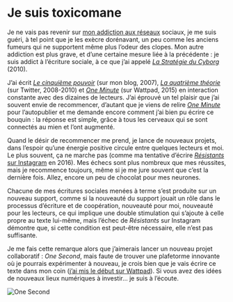 # Je suis toxicomane

Je ne vais pas revenir sur [mon addiction aux réseaux](https://tcrouzet.com/jai-debranche/) sociaux, je me suis guéri, à tel point que je les exècre dorénavant, un peu comme les anciens fumeurs qui ne supportent même plus l’odeur des clopes. Mon autre addiction est plus grave, et d’une certaine mesure liée à la précédente : je suis addict à l’écriture sociale, à ce que j’ai appelé [*La Stratégie du Cyborg*](https://tcrouzet.com/la-strategie-du-cyborg/) (2010).<span id="more-45885"></span>

J’ai écrit [*Le cinquième pouvoir*](https://tcrouzet.com/la-quatrieme-theorie/) (sur mon blog, 2007), [*La quatrième théorie*](https://tcrouzet.com/la-quatrieme-theorie/) (sur Twitter, 2008-2010) et [*One Minute*](https://tcrouzet.com/une-minute/) (sur Wattpad, 2015) en interaction constante avec des dizaines de lecteurs. J’ai éprouvé un tel plaisir que j’ai souvent envie de recommencer, d’autant que je viens de relire [*One Minute*](https://tcrouzet.com/une-minute/) pour l’autopublier et me demande encore comment j’ai bien pu écrire ce bouquin : la réponse est simple, grâce à tous les cerveaux qui se sont connectés au mien et l’ont augmenté.

Quand le désir de recommencer me prend, je lance de nouveaux projets, dans l’espoir qu’une énergie positive circule entre quelques lecteurs et moi. Le plus souvent, ça ne marche pas (comme ma tentative d’écrire [*Résistants* sur Instagram](https://tcrouzet.com/2016/04/02/des-livres-sur-instagram/) en 2016). Mes échecs sont plus nombreux que mes réussites, mais je recommence toujours, même si je me jure souvent que c’est la dernière fois. Allez, encore un peu de chocolat pour mes neurones.

Chacune de mes écritures sociales menées à terme s’est produite sur un nouveau support, comme si la nouveauté du support jouait un rôle dans le processus d’écriture et de coopération, nouveauté pour moi, nouveauté pour les lecteurs, ce qui implique une double stimulation qui s’ajoute à celle propre au texte lui-même, mais l’échec de *Résistants* sur Instagram démontre que, si cette condition est peut-être nécessaire, elle n’est pas suffisante.

Je me fais cette remarque alors que j’aimerais lancer un nouveau projet collaboratif : *One Second*, mais faute de trouver une plafetorme innovante où je pourrais expérimenter à nouveau, je crois bien que je vais écrire ce texte dans mon coin ([j’ai mis le début sur Wattpad](https://www.wattpad.com/story/127859277-one-second)). Si vous avez des idées de nouveaux lieux numériques à investir… je suis à l’écoute.

![One Second](https://tcrouzet.com/images_tc/2017/11/1second-cover.jpg)